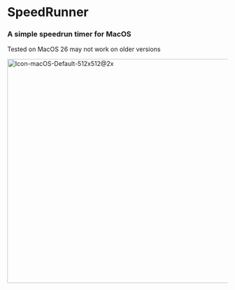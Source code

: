 # SpeedRunner
### A simple speedrun timer for MacOS
Tested on MacOS 26 may not work on older versions

<img width="512" height="512" alt="Icon-macOS-Default-512x512@2x" src="https://github.com/user-attachments/assets/4ca61c78-fe27-4dd3-af89-ee057a0d3d34" />

